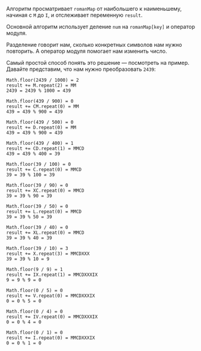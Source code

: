 Алгоритм просматривает `romanMap` от наибольшего к наименьшему, начиная с `M` до `I`, и отслеживает переменную `result`.

Основной алгоритм использует деление `num` на `romanMap[key]` и оператор модуля.

Разделение говорит нам, сколько конкретных символов нам нужно повторить. А оператор модуля помогает нам изменить число.

Самый простой способ понять это решение — посмотреть на пример. Давайте представим, что нам нужно преобразовать `2439`:

```
Math.floor(2439 / 1000) = 2
result += M.repeat(2) = MM
2439 = 2439 % 1000 = 439

Math.floor(439 / 900) = 0
result += CM.repeat(0) = MM
439 = 439 % 900 = 439

Math.floor(439 / 500) = 0
result += D.repeat(0) = MM
439 = 439 % 900 = 439

Math.floor(439 / 400) = 1
result += CD.repeat(1) = MMCD
439 = 439 % 400 = 39

Math.floor(39 / 100) = 0
result += C.repeat(0) = MMCD
39 = 39 % 100 = 39

Math.floor(39 / 90) = 0
result += XC.repeat(0) = MMCD
39 = 39 % 90 = 39

Math.floor(39 / 50) = 0
result += L.repeat(0) = MMCD
39 = 39 % 50 = 39

Math.floor(39 / 40) = 0
result += XL.repeat(0) = MMCD
39 = 39 % 40 = 39

Math.floor(39 / 10) = 3
result += X.repeat(3) = MMCDXXX
39 = 39 % 10 = 9

Math.floor(9 / 9) = 1
result += IX.repeat(1) = MMCDXXXIX
9 = 9 % 9 = 0

Math.floor(0 / 5) = 0
result += V.repeat(0) = MMCDXXXIX
0 = 0 % 5 = 0

Math.floor(0 / 4) = 0
result += IV.repeat(0) = MMCDXXXIX
0 = 0 % 4 = 0

Math.floor(0 / 1) = 0
result += I.repeat(0) = MMCDXXXIX
0 = 0 % 1 = 0
```
